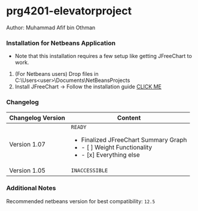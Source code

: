# prg4201-elevatorproject
Author: Muhammad Afif bin Othman

### Installation for Netbeans Application
* Note that this installation requires a few setup like getting JFreeChart to work.
1. (For Netbeans users) Drop files in C:\Users\<user>\Documents\NetBeansProjects
2. Install JFreeChart -> Follow the installation guide [CLICK ME][id/name]

[id/name]: https://www.tutorialspoint.com/jfreechart/jfreechart_quick_guide.htm

### Changelog
Changelog Version  | Content
------------- | -------------
Version 1.07  | `READY`  <ul><li>Finalized JFreeChart Summary Graph</li><li>- [ ] Weight Functionality </li><li>- [x] Everything else </li></ul>
Version 1.05  | `INACCESSIBLE`

### Additional Notes
Recommended netbeans version for best compatibility: `12.5`
